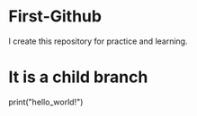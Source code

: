 # First-Github
I create this repository for practice and learning.

# It is a child branch
print("hello_world!")
